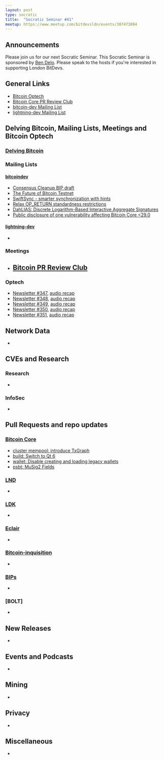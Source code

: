 ```yaml
---
layout: post
type: socratic
title:  "Socratic Seminar #41"
meetup: https://www.meetup.com/bitdevsldn/events/307473084
---
```


## Announcements

Please join us for our next Socratic Seminar. This Socratic Seminar is sponsored by [Ben Delo](https://twitter.com/bendelo).
Please speak to the hosts if you're interested in supporting London BitDevs.

## General Links

* [Bitcoin Optech](https://bitcoinops.org)
* [Bitcoin Core PR Review Club](https://bitcoincore.reviews)
* [bitcoin-dev Mailing List](https://lists.linuxfoundation.org/pipermail/bitcoin-dev)
* [lightning-dev Mailing List](https://lists.linuxfoundation.org/pipermail/lightning-dev)

## Delving Bitcoin, Mailing Lists, Meetings and Bitcoin Optech
### [Delving Bitcoin](https://delvingbitcoin.org/)

### Mailing Lists
#### [bitcoindev](https://groups.google.com/g/bitcoindev)
- [Consensus Cleanup BIP draft](https://groups.google.com/g/bitcoindev/c/0tSvml90Qcw)
- [The Future of Bitcoin Testnet](https://groups.google.com/g/bitcoindev/c/9bL00vRj7OU)
- [SwiftSync - smarter synchronization with hints](https://groups.google.com/g/bitcoindev/c/FpSWUxItXQs)
- [Relax OP\_RETURN standardness restrictions](https://groups.google.com/g/bitcoindev/c/d6ZO7gXGYbQ)
- [DahLIAS: Discrete Logarithm-Based Interactive Aggregate Signatures](https://groups.google.com/g/bitcoindev/c/eothFkxAvK0)
- [Public disclosure of one vulnerability affecting Bitcoin Core <29.0](https://groups.google.com/g/bitcoindev/c/v2mwcWtgfxM)


#### [lightning-dev](https://lists.linuxfoundation.org/pipermail/lightning-dev)
-

### Meetings
- [Bitcoin PR Review Club](https://bitcoincore.reviews)
  -

### Optech
- [Newsletter #347](https://bitcoinops.org/en/newsletters/2025/03/28/), [audio recap](https://bitcoinops.org/en/podcast/2025/04/01/)
- [Newsletter #348](https://bitcoinops.org/en/newsletters/2025/04/04/), [audio recap](https://bitcoinops.org/en/podcast/2025/04/08/)
- [Newsletter #349](https://bitcoinops.org/en/newsletters/2025/04/11/), [audio recap](https://bitcoinops.org/en/podcast/2025/04/15/)
- [Newsletter #350](https://bitcoinops.org/en/newsletters/2025/04/18/), [audio recap](https://bitcoinops.org/en/podcast/2025/04/22/)
- [Newsletter #351](https://bitcoinops.org/en/newsletters/2025/04/25/), [audio recap](https://bitcoinops.org/en/podcast/2025/04/29/)

## Network Data
-

## CVEs and Research
### Research
-

### InfoSec
-

## Pull Requests and repo updates
### [Bitcoin Core](https://github.com/bitcoin/bitcoin)
<!--- Link to query merged PRs since YYYY-MM-DD sorted by descending activity: https://github.com/bitcoin/bitcoin/pulls?page=1&q=is%3Apr+is%3Aclosed+merged%3A%3EYYYY-MM-DD+sort%3Acomments-desc -->
- [cluster mempool: introduce TxGraph](https://github.com/bitcoin/bitcoin/pull/31363)
- [build: Switch to Qt 6](https://github.com/bitcoin/bitcoin/pull/30997)
- [wallet: Disable creating and loading legacy wallets](https://github.com/bitcoin/bitcoin/pull/31250)
- [psbt: MuSig2 Fields](https://github.com/bitcoin/bitcoin/pull/31247)


### [LND](https://github.com/lightningnetwork/lnd)
-

### [LDK](https://github.com/lightningdevkit/rust-lightning)
-

### [Eclair](https://github.com/ACINQ/eclair)
-

### [Bitcoin-inquisition](https://github.com/bitcoin-inquisition/bitcoin)
-

### [BIPs](https://github.com/bitcoin/bips)
-

### [BOLT]
-

## New Releases
-

## Events and Podcasts
-

## Mining
-

## Privacy
-

## Miscellaneous
-
